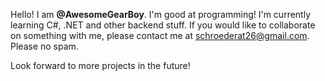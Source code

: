 Hello! I am **@AwesomeGearBoy**. I'm good at programming! I'm currently learning C#, .NET and other backend stuff. If you would like to collaborate on something with me, please contact me at schroederat26@gmail.com. Please no spam.

Look forward to more projects in the future!
